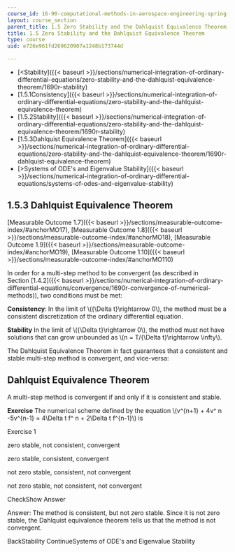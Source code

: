 ```yaml
---
course_id: 16-90-computational-methods-in-aerospace-engineering-spring-2014
layout: course_section
parent_title: 1.5 Zero Stability and the Dahlquist Equivalence Theorem
title: 1.5 Zero Stability and the Dahlquist Equivalence Theorem
type: course
uid: e726e961fd269620907a1248b173744d

---
```


*   [<Stability]({{< baseurl >}}/sections/numerical-integration-of-ordinary-differential-equations/zero-stability-and-the-dahlquist-equivalence-theorem/1690r-stability)
*   [1.5.1Consistency]({{< baseurl >}}/sections/numerical-integration-of-ordinary-differential-equations/zero-stability-and-the-dahlquist-equivalence-theorem)
*   [1.5.2Stability]({{< baseurl >}}/sections/numerical-integration-of-ordinary-differential-equations/zero-stability-and-the-dahlquist-equivalence-theorem/1690r-stability)
*   [1.5.3Dahlquist Equivalence Theorem]({{< baseurl >}}/sections/numerical-integration-of-ordinary-differential-equations/zero-stability-and-the-dahlquist-equivalence-theorem/1690r-dahlquist-equivalence-theorem)
*   [\>Systems of ODE's and Eigenvalue Stability]({{< baseurl >}}/sections/numerical-integration-of-ordinary-differential-equations/systems-of-odes-and-eigenvalue-stability)

1.5.3 Dahlquist Equivalence Theorem
-----------------------------------

[Measurable Outcome 1.7]({{< baseurl >}}/sections/measurable-outcome-index/#anchorMO17), [Measurable Outcome 1.8]({{< baseurl >}}/sections/measurable-outcome-index/#anchorMO18), [Measurable Outcome 1.9]({{< baseurl >}}/sections/measurable-outcome-index/#anchorMO19), [Measurable Outcome 1.10]({{< baseurl >}}/sections/measurable-outcome-index/#anchorMO110)

In order for a multi-step method to be convergent (as described in Section [1.4.2]({{< baseurl >}}/sections/numerical-integration-of-ordinary-differential-equations/convergence/1690r-convergence-of-numerical-methods)), two conditions must be met:

**Consistency**: In the limit of \\({\\Delta t}\\rightarrow 0\\), the method must be a consistent discretization of the ordinary differential equation.

**Stability** In the limit of \\({\\Delta t}\\rightarrow 0\\), the method must not have solutions that can grow unbounded as \\(n = T/{\\Delta t}\\rightarrow \\infty\\).

The Dahlquist Equivalence Theorem in fact guarantees that a consistent and stable multi-step method is convergent, and vice-versa:

Dahlquist Equivalence Theorem
-----------------------------

A multi-step method is convergent if and only if it is consistent and stable.

**Exercise** The numerical scheme defined by the equation \\(v^{n+1} + 4v^ n -5v^{n-1} = 4\\Delta t f^ n + 2\\Delta t f^{n-1}\\) is

Exercise 1

 zero stable, not consistent, convergent

 zero stable, consistent, convergent

 not zero stable, consistent, not convergent

 not zero stable, not consistent, not convergent

CheckShow Answer

Answer: The method is consistent, but not zero stable. Since it is not zero stable, the Dahlquist equivalence theorem tells us that the method is not convergent.

BackStability ContinueSystems of ODE's and Eigenvalue Stability